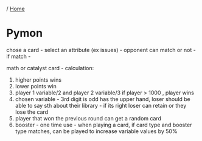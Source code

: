 / [Home](index.md)

# Pymon

chose a card - select an attribute (ex issues) - opponent can match or not - if match - 

math or catalyst card - calculation:
  1. higher points wins 
  2. lower points win 
  3. player 1 variable/2 and player 2 variable/3 if player > 1000 , player wins
  4. chosen variable - 3rd digit is odd has the upper hand, loser should be able to say sth about their library 
    - if its right loser can retain or they lose the card
  5. player that won the previous round can get a random card
  6. booster - one time use - when playing a card, if card type and booster type matches, can be played to increase variable values by 50%
  